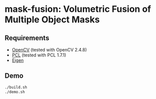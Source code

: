 # mask-fusion: Volumetric Fusion of Multiple Object Masks


## Requirements

- [OpenCV](http://opencv.org) (tested with OpenCV 2.4.8)
- [PCL](http://pointclouds.org) (tested with PCL 1.7.1)
- [Eigen](http://eigen.tuxfamily.org)


## Demo

```bash
./build.sh
./demo.sh
```

